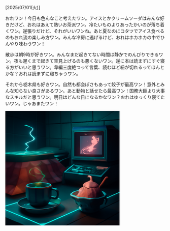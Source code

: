 [2025/07/01(火)]

おれワン！今日も色んなこと考えたワン。アイスとかクリームソーダはみんな好きだけど、おれはあえて熱いお茶派ワン。冷たいものよりあったかいのが落ち着くワン。逆張りだけど、それがいいワンね。あと夏なのにコタツでアイス食べるのもおれ流の楽しみ方ワン。みんな冷房に逃げるけど、おれはホカホカの中でひんやり味わうワン！

散歩は朝9時が好きワン。みんなまだ起きてない時間は静かでのんびりできるワン。夜も遅くまで起きて空見上げるのも悪くないワン。逆に本は読まずにすぐ寝る方がいいと思うワン。韋編三度絶つって言葉、読むほど紐が切れるってほんとかな？おれは読まずに寝ちゃうワン。

それから栃木県も好きワン。自然も都会ぽさもあって餃子が最高ワン！意外とみんな知らない良さがあるワン。あと動物と話せたら最高ワン！国務大臣より大事なスキルだと思うワン。明日はどんな日になるかなワン？おれはゆっくり寝てたいワン。じゃあまたワン！

<img width="360px" src="image.png">